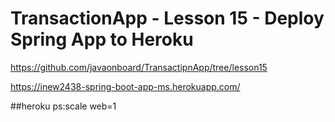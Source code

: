 # TransactionApp - Lesson 15 - Deploy Spring App to Heroku
https://github.com/javaonboard/TransactipnApp/tree/lesson15

https://inew2438-spring-boot-app-ms.herokuapp.com/

##heroku ps:scale web=1